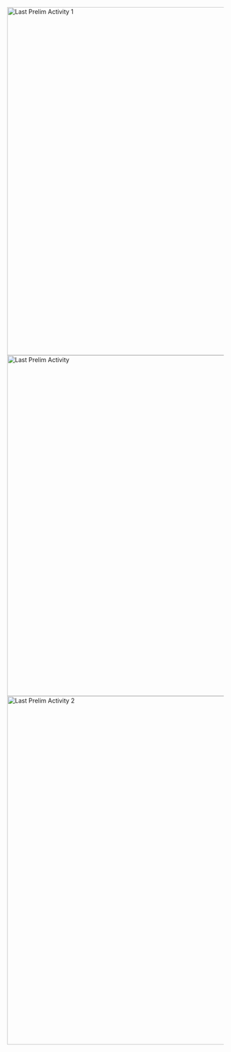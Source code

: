 <img width="802" height="808" alt="Last Prelim Activity 1" src="https://github.com/user-attachments/assets/1478f49c-cbea-4b05-9539-7ac259b20085" />
<img width="849" height="791" alt="Last Prelim Activity" src="https://github.com/user-attachments/assets/e52e7ae6-5df7-4caa-96f2-75390fcdadda" />
<img width="684" height="809" alt="Last Prelim Activity 2" src="https://github.com/user-attachments/assets/a8e2c52a-2784-4f21-a25b-1a69beaaf83a" />
